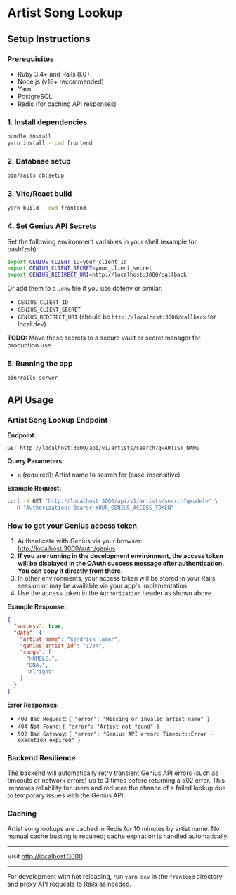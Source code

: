 # Artist Song Lookup

## Setup Instructions

### Prerequisites

- Ruby 3.4+ and Rails 8.0+
- Node.js (v18+ recommended)
- Yarn
- PostgreSQL
- Redis (for caching API responses)

### 1. Install dependencies

```bash
bundle install
yarn install --cwd frontend
```

### 2. Database setup

```bash
bin/rails db:setup
```

### 3. Vite/React build

```bash
yarn build --cwd frontend
```

### 4. Set Genius API Secrets

Set the following environment variables in your shell (example for bash/zsh):

```bash
export GENIUS_CLIENT_ID=your_client_id
export GENIUS_CLIENT_SECRET=your_client_secret
export GENIUS_REDIRECT_URI=http://localhost:3000/callback
```

Or add them to a `.env` file if you use dotenv or similar.

- `GENIUS_CLIENT_ID`
- `GENIUS_CLIENT_SECRET`
- `GENIUS_REDIRECT_URI` (should be `http://localhost:3000/callback` for local dev)

**TODO:** Move these secrets to a secure vault or secret manager for production use.

### 5. Running the app

```bash
bin/rails server
```

## API Usage

### Artist Song Lookup Endpoint

**Endpoint:**

```
GET http://localhost:3000/api/v1/artists/search?q=ARTIST_NAME
```

**Query Parameters:**

- `q` (required): Artist name to search for (case-insensitive)

**Example Request:**

```bash
curl -X GET "http://localhost:3000/api/v1/artists/search?q=adele" \
  -H "Authorization: Bearer YOUR_GENIUS_ACCESS_TOKEN"
```

### How to get your Genius access token

1. Authenticate with Genius via your browser: [http://localhost:3000/auth/genius](http://localhost:3000/auth/genius)
2. **If you are running in the development environment, the access token will be displayed in the OAuth success message after authentication. You can copy it directly from there.**
3. In other environments, your access token will be stored in your Rails session or may be available via your app's implementation.
4. Use the access token in the `Authorization` header as shown above.

**Example Response:**

```json
{
  "success": true,
  "data": {
    "artist_name": "kendrick lamar",
    "genius_artist_id": "1234",
    "songs": [
      "HUMBLE.",
      "DNA.",
      "Alright"
    ]
  }
}
```

**Error Responses:**

- `400 Bad Request`: `{ "error": "Missing or invalid artist name" }`
- `404 Not Found`: `{ "error": "Artist not found" }`
- `502 Bad Gateway`: `{ "error": "Genius API error: Timeout::Error - execution expired" }`

### Backend Resilience

The backend will automatically retry transient Genius API errors (such as timeouts or network errors) up to 3 times before returning a 502 error. This improves reliability for users and reduces the chance of a failed lookup due to temporary issues with the Genius API.

### Caching

Artist song lookups are cached in Redis for 10 minutes by artist name. No manual cache busting is required; cache expiration is handled automatically.

---

Visit [http://localhost:3000](http://localhost:3000)

---

For development with hot reloading, run `yarn dev` in the `frontend` directory and proxy API requests to Rails as needed.
